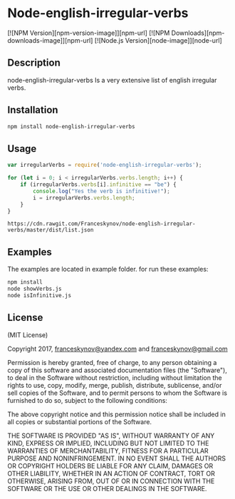 Node-english-irregular-verbs
=========================

[![NPM Version][npm-version-image]][npm-url]
[![NPM Downloads][npm-downloads-image]][npm-url]
[![Node.js Version][node-image]][node-url]

## Description

node-english-irregular-verbs Is a very extensive list of english irregular verbs.

## Installation

```bash
npm install node-english-irregular-verbs
```

## Usage

```js
var irregularVerbs = require('node-english-irregular-verbs');

for (let i = 0; i < irregularVerbs.verbs.length; i++) {
    if (irregularVerbs.verbs[i].infinitive == "be") {
        console.log("Yes the verb is infinitive!");
        i = irregularVerbs.verbs.length;
    }
}
```
```
https://cdn.rawgit.com/Franceskynov/node-english-irregular-verbs/master/dist/list.json
```

## Examples 

The examples are located in example folder.
for run these examples:

```bash
npm install
node showVerbs.js
node isInfinitive.js
```

## License

(MIT License)

Copyright 2017,  <franceskynov@yandex.com> and <franceskynov@gmail.com>

Permission is hereby granted, free of charge, to any person obtaining a copy
of this software and associated documentation files (the "Software"), to deal
in the Software without restriction, including without limitation the rights
to use, copy, modify, merge, publish, distribute, sublicense, and/or sell
copies of the Software, and to permit persons to whom the Software is
furnished to do so, subject to the following conditions:

The above copyright notice and this permission notice shall be included in all
copies or substantial portions of the Software.

THE SOFTWARE IS PROVIDED "AS IS", WITHOUT WARRANTY OF ANY KIND, EXPRESS OR
IMPLIED, INCLUDING BUT NOT LIMITED TO THE WARRANTIES OF MERCHANTABILITY,
FITNESS FOR A PARTICULAR PURPOSE AND NONINFRINGEMENT. IN NO EVENT SHALL THE
AUTHORS OR COPYRIGHT HOLDERS BE LIABLE FOR ANY CLAIM, DAMAGES OR OTHER
LIABILITY, WHETHER IN AN ACTION OF CONTRACT, TORT OR OTHERWISE, ARISING FROM,
OUT OF OR IN CONNECTION WITH THE SOFTWARE OR THE USE OR OTHER DEALINGS IN THE
SOFTWARE.
